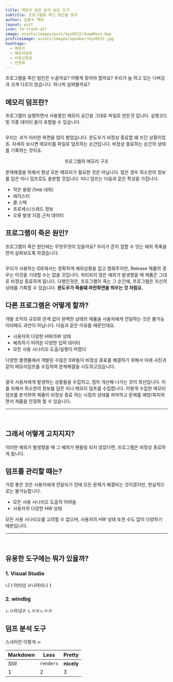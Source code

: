 ```yaml
---
title: 메모리 덤프 분석 보조 도구
subtitle: 프로그램을 죽인 범인을 찾자
author: 김용수 책임
layout: post
icon: fa-trash-alt
image: assets/images/post/kys0522/dumpMain.bmp
profileimage: assets/images/speaker/kys0522.jpg
hashtags: 
  - 메모리
  - 메모리덤프
  - 비정상종료
  - 안정화
---
```


프로그램을 죽인 범인은 누굴까요? 어떻게 찾아야 할까요? 
우리가 늘 하고 있는 디버깅과 크게 다르지 않습니다.
하나씩 살펴볼까요?

## 메모리 덤프란?
프로그램이 실행하면서 사용중인 메모리 공간을 그대로 파일로 만든것 입니다.
실행코드 및 각종 데이터 들이 포함될 수 있습니다.

<span class="image centered"><img src="{{ 'assets/images/post/kys0522/dumpMain.bmp' | relative_url }}" alt="" /></span>

우리는 과거 이러한 화면을 많이 봤었습니다. 윈도우가 비정상 종료할 떄 뜨던 상황이었죠.
자세히 보시면 메모리를 파일로 덤프하는 순간입니다. 비정상 종료하는 순간의 상태를 기록하는 것이죠.

<center> 프로그램의 메모리 구조 </center>
<span class="image centered"><img src="{{ 'assets/images/post/kys0522/memory.png' | relative_url }}" alt="" /></span>

문제해결을 위해서 항상 모든 메모리가 필요한 것은 아닙니다. 많은 경우 최소한의 정보를 담은 미니 덤프로도 충분할 것입니다.
미니 덤프는 다음과 같은 특성을 가집니다.
- 작은 용량 (1mb 내외)
- 레지스터
- 콜 스택
- 프로세스/스레드 정보
- 오류 발생 지점 근처 데이터

## 프로그램이 죽은 원인?
프로그램이 죽은 원인에는 무엇무엇이 있을까요? 우리가 흔히 접할 수 잇는 예외 목록을 먼저 살펴보도록 하겠습니다.

<span class="image centered"><img src="{{ 'assets/images/post/kys0522/exceptionList.png' | relative_url }}" alt="" /></span>

우리가 사용하는 IDE에서는 정확하게 예외상황을 잡고 멈춰주지만, Release 제품의 경우는 이것을 기대할 수는 없을 것입니다. 처리되지 않은 예외가 발생했을 때 제품은 그대로 비정상 종료하게 됩니다. 다행인것은, 프로그램이 죽는 그 순간에, 프로그램은 자신의 상태를 기록할 수 있습니다. **윈도우가 죽을떄 파란화면을 띄우는 것 처럼요.**

## 다른 프로그램은 어떻게 할까?
개발 조직의 규모와 관계 없이 완벽한 상태의 제품을 사용자에게 전달하는 것은 불가능이라해도 과언이 아닙니다. 다음과 같은 이유들 때문인데요.
- 사용자의 다양한 HW/SW 상태
- 예측하기 어려운 다양한 입력 데이터
- 모든 사용 시나리오 도출/실행이 어렵다

다양한 플랫폼에서 개발된 수많은 SW들이 비정상 종료를 해결하기 위해서 아래 사진과 같이 메모리덤프를 수집하여 문제해결을 시도하고있습니다.

<span class="image centered"><img src="{{ 'assets/images/post/kys0522/crashRpt.jpg' | relative_url }}" alt="" /></span>

결국 사용자에게 발생하는 상황들을 수집하고, 점차 개선해 나가는 것이 최선입니다. 이를 위해서 최소한의 정보를 담은 미니 메모리 덤프를 수집합니다. 이렇게 수집한 메모리덤프를 분석하여 제품이 비정상 종료 하는 시점의 상태를 파악하고 문제를 예방/회피하면서 제품을 안정화 할 수 있습니다.

<hr/>
<br>

## 그래서 어떻게 고치지지?
이러한 예외가 발생했을 때 그 예외가 핸들링 되지 않았다면, 프로그램은 비정상 종료하게 됩니다.

## 덤프를 관리할 때는?
가장 좋은 것은 사용자에게 전달되기 전에 모든 문제가 해결되는 것이겠지만, 현실적으로는 불가능합니다.
- 모든 사용 시나리오 도출의 어려움
- 사용자의 다양한 HW 상태

모든 사용 시나리오를 고려할 수 없으며, 사용자의 HW 상태 또한 수도 없이 다양하기 때문입니다.

<hr/>
<br>

## 유용한 도구에는 뭐가 있을까?

### 1. Visual Studio
니ㅏ어리넝
ㄹ나어리나ㅓ

### 2. windbg
ㄴㅇ라넝ㄹ
ㄴㅇㄹㄴㅇㄹ



## 덤프 분석 도구
스샤이란
이렇게 ㅆ











Markdown | Less | Pretty
--- | --- | ---
*Still* | `renders` | **nicely**
1 | 2 | 3